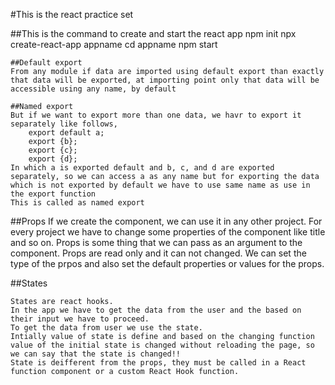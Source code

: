 #This is the react practice set

<!-- This is the command to create and start the react app -->

##This is the command to create and start the react app
npm init
npx create-react-app appname
cd appname
npm start

<!-- Default export -->

    ##Default export
    From any module if data are imported using default export than exactly that data will be exported, at importing point only that data will be accessible using any name, by default

<!-- Named export -->

    ##Named export
    But if we want to export more than one data, we havr to export it separately like follows,
        export default a;
        export {b};
        export {c};
        export {d};
    In which a is exported default and b, c, and d are exported separately, so we can access a as any name but for exporting the data which is not exported by default we have to use same name as use in the export function
    This is called as named export

<!-- Props -->

##Props
If we create the component, we can use it in any other project.
For every project we have to change some properties of the component like title and so on.
Props is some thing that we can pass as an argument to the component.
Props are read only and it can not changed.
We can set the type of the prpos and also set the default properties or values for the props.

<!-- States -->

##States

    States are react hooks.
    In the app we have to get the data from the user and the based on their input we have to proceed.
    To get the data from user we use the state.
    Intially value of state is define and based on the changing function value of the initial state is changed without reloading the page, so we can say that the state is changed!!
    State is deifferent from the props, they must be called in a React function component or a custom React Hook function.
